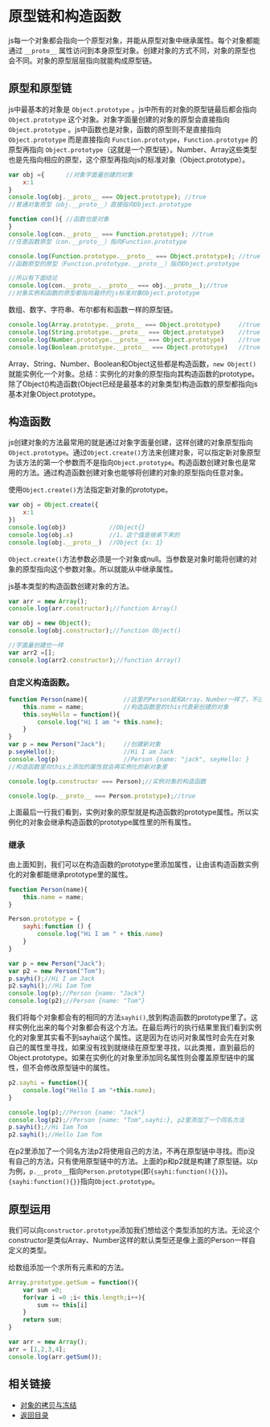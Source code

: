 # 原型链和构造函数
js每一个对象都会指向一个原型对象，并能从原型对象中继承属性。每个对象都能通过 `__proto__` 属性访问到本身原型对象。创建对象的方式不同，对象的原型也会不同。对象的原型层层指向就能构成原型链。
## 原型和原型链
js中最基本的对象是 `Object.prototype` 。js中所有的对象的原型链最后都会指向 `Object.prototype` 这个对象。对象字面量创建的对象的原型会直接指向 `Object.prototype` 。js中函数也是对象，函数的原型则不是直接指向 `Object.prototype` 而是直接指向 `Function.prototype`，`Function.prototype` 的原型再指向 `Object.prototype`（这就是一个原型链）。Number、Array这些类型也是先指向相应的原型，这个原型再指向js的标准对象（Object.prototype）。
```javascript
var obj ={      //对象字面量创建的对象
    x:1
}
console.log(obj.__proto__ === Object.prototype); //true 
//普通对象原型（obj.__proto__）直接指向Object.prototype

function con(){ //函数也是对象
}
console.log(con.__proto__ === Function.prototype); //true
//任意函数原型（con.__proto__）指向Function.prototype

console.log(Function.prototype.__proto__ === Object.prototype); //true
//函数原型的原型（Function.prototype.__proto__）指向Object.prototype

//所以有下面结论
console.log(con.__proto__.__proto__ === obj.__proto__);//true
//对象实例和函数的原型都指向最终的js标准对象Object.prototype
```
数组、数字、字符串、布尔都有和函数一样的原型链。
```javascript
console.log(Array.prototype.__proto__ === Object.prototype)     //true
console.log(String.prototype.__proto__ === Object.prototype)    //true
console.log(Number.prototype.__proto__ === Object.prototype)    //true
console.log(Boolean.prototype.__proto__ === Object.prototype)   //true
```
Array、String、Number、Boolean和Object这些都是构造函数，`new Object()` 就能实例化一个对象。总结：实例化的对象的原型指向其构造函数的prototype。除了Object()构造函数(Object已经是最基本的对象类型)构造函数的原型都指向js基本对象Object.prototype。
## 构造函数
js创建对象的方法最常用的就是通过对象字面量创建，这样创建的对象原型指向`Object.prototype`。通过`Object.create()`方法来创建对象，可以指定新对象原型为该方法的第一个参数而不是指向`Object.prototype`。构造函数创建对象也是常用的方法。通过构造函数创建对象也能够将创建的对象的原型指向任意对象。

使用`Object.create()`方法指定新对象的prototype。
```javascript
var obj = Object.create({
    x:1
})
console.log(obj)            //Object{}
console.log(obj.x)          //1，这个值是继承下来的
console.log(obj.__proto__)  //Object {x: 1}
```
`Object.create()`方法参数必须是一个对象或null。当参数是对象时能将创建的对象的原型指向这个参数对象。所以就能从中继承属性。

js基本类型的构造函数创建对象的方法。
```javascript
var arr = new Array();
console.log(arr.constructor);//function Array()

var obj = new Object();
console.log(obj.constructor);//function Object()

//字面量创建也一样
var arr2 =[];
console.log(arr2.constructor);//function Array()
```
### 自定义构造函数。
```javascript
function Person(name){          //这里的Person就和Array、Number一样了，不过是我们自定义的类型。
    this.name = name;           //构造函数里的this代表新创建的对象
    this.seyHello = function(){
        console.log("Hi I am "+ this.name);
    }
}
var p = new Person("Jack");     //创建新对象
p.seyHello();                   //Hi I am Jack
console.log(p)                  //Person {name: "jack", seyHello: }
//构造函数里向this上添加的属性就会再实例化的新对象里

console.log(p.constructor === Person);//实例对象的构造函数

console.log(p.__proto__ === Person.prototype);//true
```
上面最后一行我们看到，实例对象的原型就是构造函数的prototype属性。所以实例化的对象会继承构造函数的prototype属性里的所有属性。
### 继承
由上面知到，我们可以在构造函数的prototype里添加属性，让由该构造函数实例化的对象都能继承prototype里的属性。
```javascript
function Person(name){
    this.name = name;
}

Person.prototype = {
    sayhi:function () {
        console.log("Hi I am " + this.name)
    }
}

var p = new Person("Jack");
var p2 = new Person("Tom");
p.sayhi();//Hi I am Jack
p2.sayhi();//Hi Iam Tom
console.log(p);//Person {name: "Jack"}
console.log(p2);//Person {name: "Tom"}
```
我们将每个对象都会有的相同的方法`sayhi()`,放到构造函数的prototype里了。这样实例化出来的每个对象都会有这个方法。在最后两行的执行结果里我们看到实例化的对象里其实看不到sayhai这个属性。这是因为在访问对象属性时会先在对象自己的属性里寻找，如果没有找到就继续在原型里寻找，以此类推，直到最后的Object.prototype。如果在实例化的对象里添加同名属性则会覆盖原型链中的属性，但不会修改原型链中的属性。
```javascript
p2.sayhi = function(){
    console.log("Hello I am "+this.name);
}

console.log(p);//Person {name: "Jack"}
console.log(p2);//Person {name: "Tom",sayhi:}, p2里添加了一个同名方法
p.sayhi();//Hi Iam Tom
p2.sayhi();//Hello Iam Tom
```
在p2里添加了一个同名方法p2将使用自己的方法，不再在原型链中寻找。而p没有自己的方法，只有使用原型链中的方法。上面的p和p2就是构建了原型链。以p为例，`p.__proto__`指向`Person.prototype`(即`{sayhi:function(){}}`)。`{sayhi:function(){}}`指向`Object.prototype`。
## 原型运用
我们可以向`constructor.prototype`添加我们想给这个类型添加的方法。无论这个constructor是类似Array、Number这样的默认类型还是像上面的Person一样自定义的类型。

给数组添加一个求所有元素和的方法。
```javascript
Array.prototype.getSum = function(){
    var sum =0;
    for(var i =0 ;i< this.length;i++){
        sum += this[i]
    }
    return sum;
}

var arr = new Array();
arr = [1,2,3,4];
console.log(arr.getSum());
```
## 相关链接
* [对象的拷贝与冻结](/js/objectCopyFreeze.md)
* [返回目录](/README.md)

